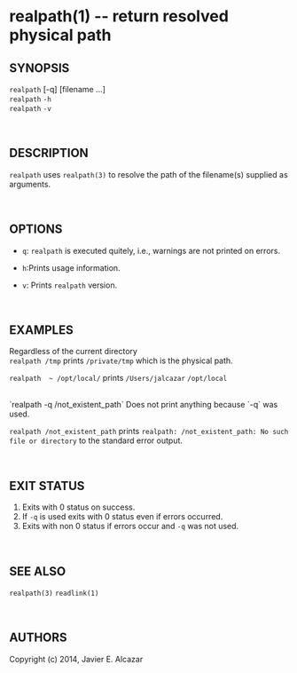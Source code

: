 realpath(1) -- return resolved physical path
=================================

## SYNOPSIS

`realpath` [-q] [filename ...]<br>
`realpath` `-h`<br>
`realpath` `-v`<br>

<br>

## DESCRIPTION

`realpath` uses `realpath(3)` to resolve the path of the filename(s) supplied as arguments.

<br>

## OPTIONS

 * `q`: `realpath` is executed quitely, i.e., warnings are not printed on errors.

* `h`:Prints usage information.
        
* `v`: Prints `realpath` version.

<br>

## EXAMPLES

Regardless of the current directory        
 `realpath /tmp`
 prints
 `/private/tmp` 
which is the physical path.
        
 `realpath  ~ /opt/local/`
prints
`/Users/jalcazar`
`/opt/local`

<br>
`realpath -q /not_existent_path`
Does not print anything because `-q` was used.

`realpath /not_existent_path`
prints
`realpath: /not_existent_path: No such file or directory`
to the standard error output.

<br>

## EXIT STATUS

1. Exits with 0 status on success.
2. If `-q` is used exits with 0 status even if errors occurred.
3. Exits with non 0 status if errors occur and `-q` was not used.

<br>

## SEE ALSO

`realpath(3)` `readlink(1)`

<br>

## AUTHORS

Copyright (c) 2014, Javier E. Alcazar

